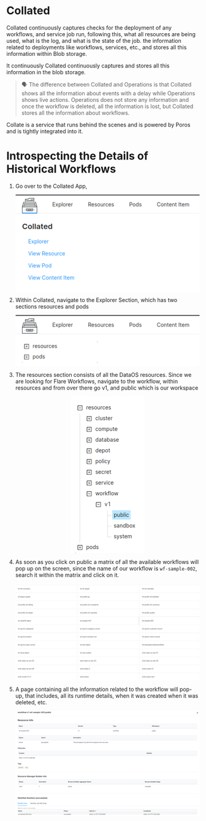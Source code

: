 # **Collated**

Collated continuously captures checks for the deployment of any workflows, and service job run, following this, what all resources are being used, what is the log, and what is the state of the job. the information related to deployments like workflows, services, etc., and stores all this information within Blob storage.

 It continuously  Collated continuously captures and stores all this information in the blob storage.

> 🗣️ The difference between Collated and Operations is that Collated shows all the information about events with a delay while Operations shows live actions. Operations does not store any information and once the workflow is deleted, all the information is lost, but Collated stores all the information about workflows.

Collate is a service that runs behind the scenes and is powered by Poros and is tightly integrated into it. 

# **Introspecting the Details of Historical Workflows**

1. Go over to the Collated App, 

    <img src="Collated/Untitled.png"
            alt="Caption"
            style="display: block; margin: auto" />

1. Within Collated, navigate to the Explorer Section, which has two sections resources and pods

    <img src="Collated/Untitled%201.png"
            alt="Caption"
            style="display: block; margin: auto" />

1. The resources section consists of all the DataOS resources. Since we are looking for Flare Workflows, navigate to the workflow, within resources and from over there go v1, and public which is our workspace

    <img src="Collated/Untitled%202.png"
            alt="Caption"
            style="display: block; margin: auto" />

1. As soon as you click on public a matrix of all the available workflows will pop up on the screen, since the name of our workflow is `wf-sample-002`, search it within the matrix and click on it.

    <img src="Collated/Untitled%203.png"
            alt="Caption"
            style="display: block; margin: auto" />

1. A page containing all the information related to the workflow will pop-up, that includes, all its runtime details, when it was created when it was deleted, etc. 

    <img src="Collated/Untitled%204.png"
            alt="Caption"
            style="display: block; margin: auto" />